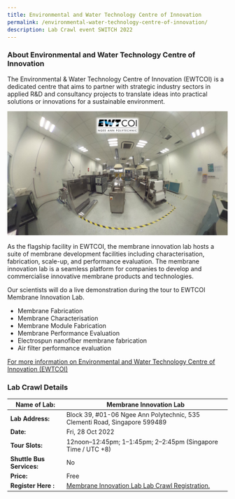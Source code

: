 ```yaml
---
title: Environmental and Water Technology Centre of Innovation
permalink: /environmental-water-technology-centre-of-innovation/
description: Lab Crawl event SWITCH 2022
---
```

### **About Environmental and Water Technology Centre of Innovation** 

The Environmental & Water Technology Centre of Innovation (EWTCOI) is a dedicated centre that aims to partner with strategic industry sectors in applied R&D and consultancy projects to translate ideas into practical solutions or innovations for a sustainable environment. 

![Environmental and Water Technology Centre of Innovation (EWTCOI) Lab Crawl SWITCh 2022](/images/Lab%20pic%20Xiaoli%20Yan.png)

As the flagship facility in EWTCOI, the membrane innovation lab hosts a suite of membrane development facilities including characterisation, fabrication, scale-up, and performance evaluation. The membrane innovation lab is a seamless platform for companies to develop and commercialise innovative membrane products and technologies.

Our scientists will do a live demonstration during the tour to EWTCOI Membrane Innovation Lab. 
* Membrane Fabrication 
* Membrane Characterisation 
* Membrane Module Fabrication 
* Membrane Performance Evaluation 
* Electrospun nanofiber membrane fabrication 
* Air filter performance evaluation

[For more information on Environmental and Water Technology Centre of Innovation (EWTCOI)](https://www.np.edu.sg/ewtcoi/Pages/facilities.aspx)
 
### **Lab Crawl Details**

| **Name of Lab:** | Membrane Innovation Lab |
| -------- | -------- |
| **Lab Address:** | Block 39, #01-06 Ngee Ann Polytechnic, 535 Clementi Road, Singapore 599489 |
|**Date:** | Fri, 28 Oct 2022 |
|**Tour Slots:** | 12noon–12:45pm; 1–1:45pm; 2–2:45pm (Singapore Time / UTC +8) |
|**Shuttle Bus Services:** | No |
|**Price:** | Free |
|**Register Here :** | [Membrane Innovation Lab Lab Crawl Registration.](https://docs.google.com/forms/d/e/1FAIpQLSdG6_gVTY6Y5rgRWs0ISTJPSjSaid6wgv7TU0rzZxZjZX8ZhQ/viewform)|